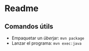 # Readme

## Comandos útils

* Empaquetar un *über*jar: ```mvn package```
* Lanzar el programa: ```mvn exec:java```
